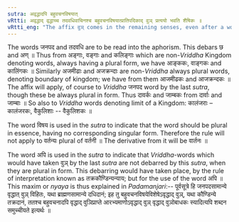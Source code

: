 ```yaml
---
sutra: अवृद्धादपि बहुवचनविषयात्
vRtti: अवृद्धाद् वृद्धाच्च तदवधिवाचिनश्च बहुवचनविषयात्प्रातिपदिकाद् वुञ् प्रत्ययो भवति शैषिकः ॥  
vRtti_eng: "The affix वुञ् comes in the remaining senses, even after a word which is not a _Vriddha_, and which is always plural, when it denotes an inhabited country or a limit of such country, as well as after such _Vriddha_ words."
---
```

The words जनपद and तदवधि are to be read into the aphorism. This debars छ and अण् ॥ Thus from अङ्गाः, वङ्गाः and कलिङ्गाः which are non-_Vriddha_ Kingdom denoting words, always having a plural form, we have आङ्ककः, वाङ्गकः and कालिंगकः ॥ Similarly अजमीढाः and अजक्रन्दाः are non-_Vriddha_ always plural words, denoting boundary of kingdom; we have from them आजमीढकः and आजक्रन्दकः ॥ The affix will apply, of course to _Vriddha_ जनपद word by the last _sutra_, though these be always plural in form. Thus दावर्कः and जाम्बकः from दार्वाः and जाम्बाः ॥ So also to _Vriddha_ words denoting limit of a Kingdom: कालंजराः – कालंजरकः, वैकुलिशाः -- वैकुलिशकः ॥

The word विषय is used in the _sutra_ to indicate that the word should be plural in essence, having no corresponding singular form. Therefore the rule will not apply to वर्तन्यः plural of वर्तनी ॥ The derivative from it will be वार्तनः ॥

The word अपि is used in the _sutra_ to indicate that _Vriddha_-words which would have taken वुञ् by the last _sutra_ are not debarred by this _sutra_, when they are plural in form. This debarring would have taken place, by the rule of interpretation known as तक्रकौण्डिन्यन्याय; but for the use of the word अपि ॥ This maxim or _nyaya_ is thus explained in _Padamanjari_:-- पूर्वसूत्रे हि जनपदसामान्ये वृद्धात् वुञ् विहितः, यथा ब्राह्मणसामान्ये दधिदानं; इह तु बहुवचनविषयेविशेषेऽवृद्धाद् वुञ्, यथा कौण्डिन्ये तक्रदानं, ततश्च बहुवचनादपि वृद्धाद् वुञिप्राप्ते आरभ्यमाणोऽवृद्धाद् वुञ् वृद्धाद् वुञोबाधकः स्यादित्यपि शब्दन समुच्चीयते इत्यर्थः ॥
